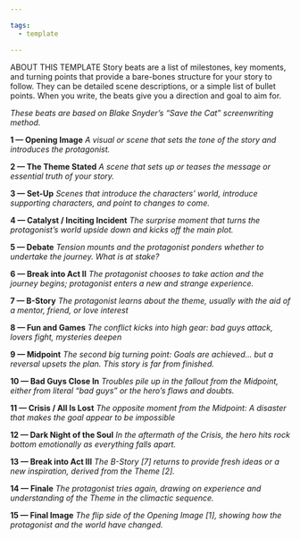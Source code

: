```yaml
---

tags: 
  - template

---
```

ABOUT THIS TEMPLATE
Story beats are a list of milestones, key moments, and turning points that provide a bare-bones structure for your story to follow. They can be detailed scene descriptions, or a simple list of bullet points. When you write, the beats give you a direction and goal to aim for.

_These beats are based on Blake Snyder’s “Save the Cat” screenwriting method._

**1 — Opening Image**
_A visual or scene that sets the tone of the story and introduces the protagonist._

**2 — The Theme Stated**
_A scene that sets up or teases the message or essential truth of your story._

**3 — Set-Up**
_Scenes that introduce the characters’ world, introduce supporting characters, and point to changes to come._

**4 — Catalyst / Inciting Incident**
_The surprise moment that turns the protagonist’s world upside down and kicks off the main plot._

**5 — Debate**
_Tension mounts and the protagonist ponders whether to undertake the journey. What is at stake?_

**6 — Break into Act II**
_The protagonist chooses to take action and the journey begins; protagonist enters a new and strange experience._

**7 — B-Story**
_The protagonist learns about the theme, usually with the aid of a mentor, friend, or love interest_

**8 — Fun and Games**
_The conflict kicks into high gear: bad guys attack, lovers fight, mysteries deepen_

**9 — Midpoint**
_The second big turning point: Goals are achieved… but a reversal upsets the plan. This story is far from finished._ 

**10 — Bad Guys Close In**
_Troubles pile up in the fallout from the Midpoint, either from literal “bad guys” or the hero’s flaws and doubts._

**11 — Crisis / All Is Lost**
_The opposite moment from the Midpoint: A disaster that makes the goal appear to be impossible_

**12 — Dark Night of the Soul**
_In the aftermath of the Crisis, the hero hits rock bottom emotionally as everything falls apart._

**13 — Break into Act III**
_The B-Story \[7\] returns to provide fresh ideas or a new inspiration, derived from the Theme \[2\]._

**14 — Finale**
_The protagonist tries again, drawing on experience and understanding of the Theme in the climactic sequence._

**15 — Final Image**
_The flip side of the Opening Image \[1\], showing how the protagonist and the world have changed._
